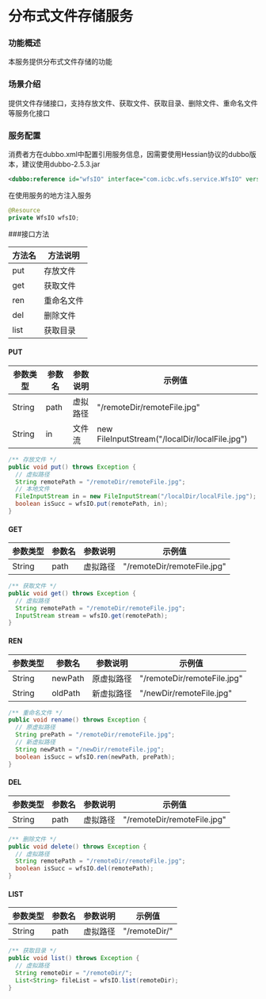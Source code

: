 # 分布式文件存储服务

### 功能概述

本服务提供分布式文件存储的功能

### 场景介绍

提供文件存储接口，支持存放文件、获取文件、获取目录、删除文件、重命名文件等服务化接口

### 服务配置

消费者方在dubbo.xml中配置引用服务信息，因需要使用Hessian协议的dubbo版本，建议使用dubbo-2.5.3.jar

```xml
<dubbo:reference id="wfsIO" interface="com.icbc.wfs.service.WfsIO" version="0.0.1" check="false" />
```

在使用服务的地方注入服务

```java
@Resource
private WfsIO wfsIO;
```

###接口方法

| 方法名  | 方法说明  |
| ---- | ----- |
| put  | 存放文件  |
| get  | 获取文件  |
| ren  | 重命名文件 |
| del  | 删除文件  |
| list | 获取目录  |

#### PUT

| 参数类型   | 参数名  | 参数说明 | 示例值                                      |
| ------ | ---- | ---- | ---------------------------------------- |
| String | path | 虚拟路径 | "/remoteDir/remoteFile.jpg"              |
| String | in   | 文件流  | new FileInputStream("/localDir/localFile.jpg") |
```java
/** 存放文件 */
public void put() throws Exception {
  // 虚拟路径
  String remotePath = "/remoteDir/remoteFile.jpg";
  // 本地文件
  FileInputStream in = new FileInputStream("/localDir/localFile.jpg");
  boolean isSucc = wfsIO.put(remotePath, in);
}
```

#### GET

| 参数类型   | 参数名  | 参数说明 | 示例值                         |
| ------ | ---- | ---- | --------------------------- |
| String | path | 虚拟路径 | "/remoteDir/remoteFile.jpg" |

```java
/** 获取文件 */
public void get() throws Exception {
  // 虚拟路径
  String remotePath = "/remoteDir/remoteFile.jpg";
  InputStream stream = wfsIO.get(remotePath);
}
```

#### REN

| 参数类型   | 参数名     | 参数说明  | 示例值                         |
| ------ | ------- | ----- | --------------------------- |
| String | newPath | 原虚拟路径 | "/remoteDir/remoteFile.jpg" |
| String | oldPath | 新虚拟路径 | "/newDir/remoteFile.jpg"    |

```java
/** 重命名文件 */
public void rename() throws Exception {
  // 原虚拟路径
  String prePath = "/remoteDir/remoteFile.jpg";
  // 新虚拟路径
  String newPath = "/newDir/remoteFile.jpg";
  boolean isSucc = wfsIO.ren(newPath, prePath);
}
```
#### DEL

| 参数类型   | 参数名  | 参数说明 | 示例值                         |
| ------ | ---- | ---- | --------------------------- |
| String | path | 虚拟路径 | "/remoteDir/remoteFile.jpg" |
```java
/** 删除文件 */
public void delete() throws Exception {
  // 虚拟路径
  String remotePath = "/remoteDir/remoteFile.jpg";
  boolean isSucc = wfsIO.del(remotePath);
}
```

#### LIST

| 参数类型   | 参数名  | 参数说明 | 示例值           |
| ------ | ---- | ---- | ------------- |
| String | path | 虚拟路径 | "/remoteDir/" |
```java
/** 获取目录 */
public void list() throws Exception {
  // 虚拟路径
  String remoteDir = "/remoteDir/";
  List<String> fileList = wfsIO.list(remoteDir);
}
```

